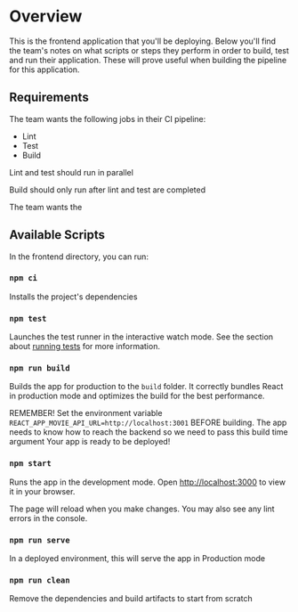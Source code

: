 # Overview

This is the frontend application that you'll be deploying. Below you'll find the team's notes on what scripts or steps they perform in order to build, test and run their application. These will prove useful when building the pipeline for this application.

## Requirements

The team wants the following jobs in their CI pipeline:

* Lint
* Test
* Build

Lint and test should run in parallel

Build should only run after lint and test are completed

The team wants the

## Available Scripts

In the frontend directory, you can run:

### `npm ci`

Installs the project's dependencies

### `npm test`

Launches the test runner in the interactive watch mode.
See the section about [running tests](https://facebook.github.io/create-react-app/docs/running-tests) for more information.

### `npm run build`

Builds the app for production to the `build` folder.
It correctly bundles React in production mode and optimizes the build for the best performance.

REMEMBER! Set the environment variable `REACT_APP_MOVIE_API_URL=http://localhost:3001` BEFORE building. The app needs to know how to reach the backend so we need to pass this build time argument
Your app is ready to be deployed!

### `npm start`

Runs the app in the development mode.
Open [http://localhost:3000](http://localhost:3000) to view it in your browser.

The page will reload when you make changes.
You may also see any lint errors in the console.

### `npm run serve`

In a deployed environment, this will serve the app in Production mode

### `npm run clean`

Remove the dependencies and build artifacts to start from scratch
